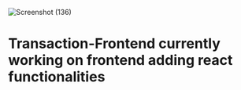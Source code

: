 ![Screenshot (136)](https://user-images.githubusercontent.com/96388375/190855241-74765560-a863-484c-a46a-c6688623852a.png)
# Transaction-Frontend currently working on frontend adding react functionalities
